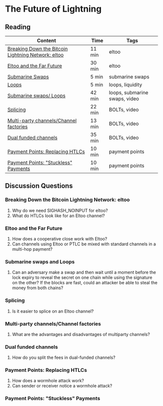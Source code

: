 # The Future of Lightning

## Reading

| Content                                                                                       | Time  | Tags                    |
|-----------------------------------------------------------------------------------------------|-------|-------------------------|
[Breaking Down the Bitcoin Lightning Network: eltoo](https://medium.com/@brandonarvanaghi/breaking-down-the-bitcoin-lightning-network-eltoo-c48554f5ae02) | 11 min | eltoo |
[Eltoo and the Far Future](https://diyhpl.us/wiki/transcripts/chaincode-labs/2019-09-18-christian-decker-eltoo/) | 30 min | eltoo |
[Submarine Swaps](http://diyhpl.us/wiki/transcripts/magicalcryptoconference/2019/submarine-swaps/) | 5 min | submarine swaps |
[Loops](https://blog.lightning.engineering/posts/2019/03/20/loop.html) | 5 min | loops, liquidity |
[Submarine swaps/ Loops](https://youtu.be/qixhNBIHDyE) | 42 min | loops, submarine swaps, video |
[Splicing](https://youtu.be/ZzSveBMtUGI) | 22 min | BOLTs, video |
[Multi-party channels/Channel factories](https://youtu.be/PUDWGH_MvmQ) | 13 min | BOLTs, video |
[Dual funded channels](https://youtu.be/5wQUMtgsnPs) | 35 min | BOLTs, video |
[Payment Points: Replacing HTLCs](https://suredbits.com/payment-points-part-1/) | 10 min | payment points |
[Payment Points: "Stuckless" Payments](https://suredbits.com/payment-points-part-2-stuckless-payments/) | 10 min | payment points |

## Discussion Questions

### Breaking Down the Bitcoin Lightning Network: eltoo

1. Why do we need SIGHASH_NOINPUT for eltoo?
1. What do HTLCs look like for an Eltoo channel?

### Eltoo and the Far Future

1. How does a cooperative close work with Eltoo?
1. Can channels using Eltoo or PTLC be mixed with standard channels in a multi-hop payment?

### Submarine swaps and Loops

1. Can an adversary make a swap and then wait until a moment before the lock expiry to reveal the secret on one chain while using the signature on the other? If the blocks are fast, could an attacker be able to steal the money from both chains?

### Splicing

1. Is it easier to splice on an Eltoo channel?

### Multi-party channels/Channel factories

1. What are the advantages and disadvantages of multiparty channels?

### Dual funded channels

1. How do you split the fees in dual-funded channels?

### Payment Points: Replacing HTLCs

1. How does a wormhole attack work?
1. Can sender or receiver notice a wormhole attack?

### Payment Points: "Stuckless" Payments

